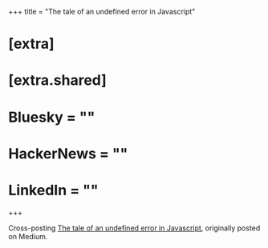 +++
title = "The tale of an undefined error in Javascript"

# [extra]
# [extra.shared]
#   Bluesky = ""
#   HackerNews = ""
#   LinkedIn = ""
+++

Cross-posting [The tale of an undefined error in Javascript][post_link], originally posted on Medium.

[post_link]: https://medium.com/@maxcnunes/the-tale-of-an-undefined-error-in-javascript-1db28eaaa228
